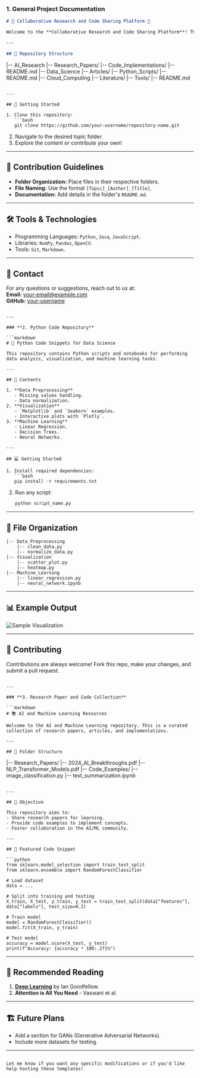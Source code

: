 ### **1. General Project Documentation**

```markdown
# 🌟 Collaborative Research and Code Sharing Platform 🌟

Welcome to the **Collaborative Research and Code Sharing Platform**! This repository is designed for sharing literature, research papers, and code snippets related to cutting-edge technologies.

---

## 📂 Repository Structure

```
|-- AI_Research
    |-- Research_Papers/
    |-- Code_Implementations/
    |-- README.md
|-- Data_Science
    |-- Articles/
    |-- Python_Scripts/
    |-- README.md
|-- Cloud_Computing
    |-- Literature/
    |-- Tools/
    |-- README.md
```

---

## 🚀 Getting Started

1. Clone this repository:
   ```bash
   git clone https://github.com/your-username/repository-name.git
   ```
2. Navigate to the desired topic folder.
3. Explore the content or contribute your own!

---

## 📝 Contribution Guidelines

- **Folder Organization:** Place files in their respective folders.
- **File Naming:** Use the format `[Topic]_[Author]_[Title]`.
- **Documentation:** Add details in the folder's `README.md`.

---

## 🛠 Tools & Technologies

- Programming Languages: `Python`, `Java`, `JavaScript`.
- Libraries: `NumPy`, `Pandas`, `OpenCV`.
- Tools: `Git`, `Markdown`.

---

## 📧 Contact

For any questions or suggestions, reach out to us at:  
**Email:** your-email@example.com  
**GitHub:** [your-username](https://github.com/your-username)
```

---

### **2. Python Code Repository**

```markdown
# 🐍 Python Code Snippets for Data Science

This repository contains Python scripts and notebooks for performing data analysis, visualization, and machine learning tasks.

---

## 📖 Contents

1. **Data Preprocessing**
   - Missing values handling.
   - Data normalization.
2. **Visualization**
   - `Matplotlib` and `Seaborn` examples.
   - Interactive plots with `Plotly`.
3. **Machine Learning**
   - Linear Regression.
   - Decision Trees.
   - Neural Networks.

---

## 💻 Getting Started

1. Install required dependencies:
   ```bash
   pip install -r requirements.txt
   ```
2. Run any script:
   ```bash
   python script_name.py
   ```

---

## 📂 File Organization

```
|-- Data_Preprocessing
    |-- clean_data.py
    |-- normalize_data.py
|-- Visualization
    |-- scatter_plot.py
    |-- heatmap.py
|-- Machine_Learning
    |-- linear_regression.py
    |-- neural_network.ipynb
```

---

## 📊 Example Output

![Sample Visualization](https://via.placeholder.com/600x400?text=Visualization+Sample)

---

## 🤝 Contributing

Contributions are always welcome! Fork this repo, make your changes, and submit a pull request.
```

---

### **3. Research Paper and Code Collection**

```markdown
# 📚 AI and Machine Learning Resources

Welcome to the AI and Machine Learning repository. This is a curated collection of research papers, articles, and implementations.

---

## 📂 Folder Structure

```
|-- Research_Papers/
    |-- 2024_AI_Breakthroughs.pdf
    |-- NLP_Transformer_Models.pdf
|-- Code_Examples/
    |-- image_classification.py
    |-- text_summarization.ipynb
```

---

## 🎯 Objective

This repository aims to:
- Share research papers for learning.
- Provide code examples to implement concepts.
- Foster collaboration in the AI/ML community.

---

## 🌟 Featured Code Snippet

```python
from sklearn.model_selection import train_test_split
from sklearn.ensemble import RandomForestClassifier

# Load dataset
data = ...

# Split into training and testing
X_train, X_test, y_train, y_test = train_test_split(data["features"], data["labels"], test_size=0.2)

# Train model
model = RandomForestClassifier()
model.fit(X_train, y_train)

# Test model
accuracy = model.score(X_test, y_test)
print(f"Accuracy: {accuracy * 100:.2f}%")
```

---

## 📑 Recommended Reading

1. **[Deep Learning](https://www.deeplearningbook.org/)** by Ian Goodfellow.
2. **Attention is All You Need** - Vaswani et al.

---

## 🏗 Future Plans

- Add a section for GANs (Generative Adversarial Networks).
- Include more datasets for testing.

---
```

Let me know if you want any specific modifications or if you'd like help hosting these templates!